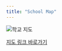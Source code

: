 ```yaml
---
title: "School Map"
---
```


![학교 지도](https://naver.me/F9QO4GcZ)

[지도 링크 바로가기](https://naver.me/F9QO4GcZ)
